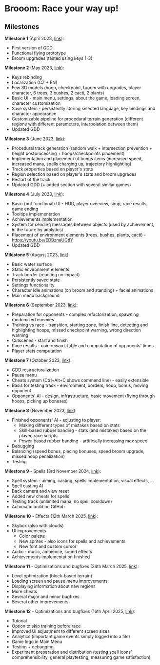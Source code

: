 # Brooom: Race your way up!

## Milestones

**Milestone 1** (April 2023, [link](https://github.com/Michelle123211/Brooom/blob/main/Milestones/Milestone1.zip)):

- First version of GDD
- Functional flying prototype
- Broom upgrades (tested using keys 1-3)

**Milestone 2** (May 2023, [link](https://github.com/Michelle123211/Brooom/blob/main/Milestones/Milestone2.zip)):

- Keys rebinding
- Localization (CZ + EN)
- Few 3D models (hoop, checkpoint, broom with upgrades, player character, 6 trees, 3 bushes, 2 cacti, 2 plants)
- Basic UI - main menu, settings, about the game, loading screen, character customization
- Save system - persistently storing selected language, key bindings and character appearance
- Customizable pipeline for procedural terrain generation (different regions with different parameters, interpolation between them)
- Updated GDD

**Milestone 3** (June 2023, [link](https://github.com/Michelle123211/Brooom/blob/main/Milestones/Milestone3.zip)):

- Procedural track generation (random walk + intersection prevention + height postprocessing + hoops/checkpoints placement)
- Implementation and placement of bonus items (increased speed, increased mana, spells charging up, trajectory highlighting)
- Track properties based on player's stats
- Region selection based on player's stats and broom upgrades
- Restart of the track
- Updated GDD (+ added section with several similar games)

**Milestone 4** (July 2023, [link](https://github.com/Michelle123211/Brooom/blob/main/Milestones/Milestone4.zip)):

- Basic (but functional) UI - HUD, player overview, shop, race results, game ending
- Tooltips implementation
- Achievements implementation
- System for sending messages between objects (used by achievement, in the future by analytics)
- Placement of environment elements (trees, bushes, plants, cacti) - https://youtu.be/EDBznaUGtIY
- Updated GDD

**Milestone 5** (August 2023, [link](https://github.com/Michelle123211/Brooom/blob/main/Milestones/Milestone5.zip)):

- Basic water surface
- Static environment elements
- Track border (reacting on impact)
- Persistently saved state
- Settings functionality
- Character idle animations (on broom and standing) + facial animations
- Main menu background

**Milestone 6** (September 2023, [link](https://github.com/Michelle123211/Brooom/blob/main/Milestones/Milestone6.zip)):

- Preparation for opponents - complex refactorization, spawning randomized enemies
- Training vs race - transition, starting zone, finish line, detecting and highlighting hoops, missed checkpoint warning, wrong direction warning
- Cutscenes - start and finish
- Race results - coin reward, table and computation of opponents' times
- Player stats computation

**Milestone 7** (October 2023, [link](https://github.com/Michelle123211/Brooom/blob/main/Milestones/Milestone7.zip)):

- GDD restructuralization
- Pause menu
- Cheats system (Ctrl+Alt+C shows command line) - easily extensible
- Basis for testing track - environment, borders, hoop, bonus, moving opponent
- Opponents' AI - design, infrastructure, basic movement (flying through hoops, picking up bonuses)

**Milestone 8** (November 2023, [link](https://github.com/Michelle123211/Brooom/blob/main/Milestones/Milestone8.zip)):

- Finished opponents' AI - adjusting to player:
  - Making different types of mistakes based on stats
  - Skill-based rubber banding - stats (and mistakes) based on the player, race scripts
  - Power-based rubber banding - artificially increasing max speed
- Debugging
- Balancing (speed bonus, placing bonuses, speed broom upgrade, missed hoop penalization)
- Testing

**Milestone 9** - Spells (3rd November 2024, [link](https://github.com/Michelle123211/Brooom/blob/main/Milestones/Milestone9.zip)):

- Spell system - aiming, casting, spells implementation, visual effects, ...
- Spell casting AI
- Back camera and view reset
- Added new cheats for spells
- Testing track (unlimited mana, no spell cooldown)
- Automatic build on GitHub

**Milestone 10** - Effects (12th March 2025, [link](https://github.com/Michelle123211/Brooom/blob/main/Milestones/Milestone10.zip)):

- Skybox (also with clouds)
- UI improvements
  - Color palette
  - New sprites - also icons for spells and achievements
  - New font and custom cursor
- Audio - music, ambience, sound effects
- Achievements implementation finished

**Milestone 11** - Optimizations and bugfixes (24th March 2025, [link](https://github.com/Michelle123211/Brooom/blob/main/Milestones/Milestone11.zip)):

- Level optimization (block-based terrain)
- Loading screen and pause menu improvements
- Displaying information about new regions
- More cheats
- Several major and minor bugfixes
- Several other improvements

**Milestone 12** - Optimizations and bugfixes (16th April 2025, [link](https://github.com/Michelle123211/Brooom/blob/main/Milestones/Milestone12.zip)):

- Tutorial
- Option to skip training before race
- Improved UI adjustment to different screen sizes
- Analytics (important game events simply logged into a file)
- Game logo in Main Menu
- Testing + debugging
- Experiment preparation and distribution (testing spell icons' comprehensibility, general playtesting, measuring game satisfaction)